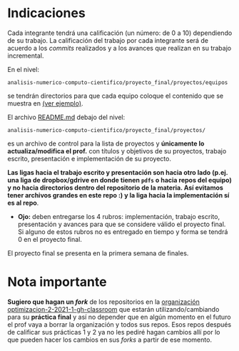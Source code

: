 # Indicaciones

Cada integrante tendrá una calificación (un número: de 0 a 10) dependiendo de su trabajo. La calificación del trabajo por cada integrante será de acuerdo a los *commits* realizados y a los avances que realizan en su trabajo incremental.

En el nivel:  

`analisis-numerico-computo-cientifico/proyecto_final/proyectos/equipos`

se tendrán directorios para que cada equipo coloque el contenido que se muestra en [(ver ejemplo)](../proyectos/equipos/equipo_ejemplo).


El archivo [README.md](../proyectos) debajo del nivel:

`analisis-numerico-computo-cientifico/proyecto_final/proyectos/` 

es un archivo de control para la lista de proyectos y **únicamente lo actualiza/modifica el prof.** con títulos y objetivos de su proyectos, trabajo escrito, presentación e implementación de su proyecto.

**Las ligas hacia el trabajo escrito y presentación son hacia otro lado (p.ej. una liga de dropbox/gdrive en donde tienen `pdfs` o hacia repos del equipo) y no hacia directorios dentro del repositorio de la materia. Así evitamos tener archivos grandes en este repo :) y la liga hacia la implementación sí es al repo**.

* **Ojo:** deben entregarse los 4 rubros: implementación, trabajo escrito, presentación y avances para que se considere válido el proyecto final. Si alguno de estos rubros no es entregado en tiempo y forma se tendrá 0 en el proyecto final.


El proyecto final se presenta en la primera semana de finales.


# Nota importante

**Sugiero que hagan un *fork*** de los repositorios en la [organización optimizacion-2-2021-1-gh-classroom](https://github.com/optimizacion-2-2021-1-gh-classroom) que estarán utilizando/cambiando para su **práctica final** y así no depender que en algún momento en el futuro el prof vaya a borrar la organización y todos sus repos. Esos repos después de calificar sus prácticas 1 y 2 ya no les pediré hagan cambios allí por lo que pueden hacer los cambios en sus *forks* a partir de ese momento.








